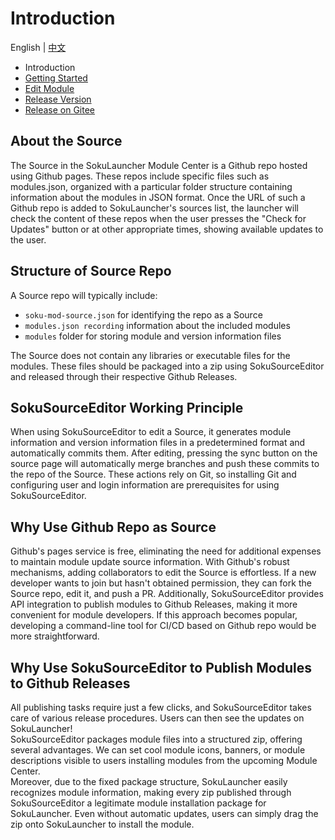# Introduction
English | [中文](../zh-Hans/introduction.md)  
  
- Introduction
- [Getting Started](./getting-started.md)
- [Edit Module](./edit-module.md)
- [Release Version](./release-version.md)
- [Release on Gitee](./release-on-gitee.md)

## About the Source
The Source in the SokuLauncher Module Center is a Github repo hosted using Github pages. These repos include specific files such as modules.json, organized with a particular folder structure containing information about the modules in JSON format. Once the URL of such a Github repo is added to SokuLauncher's sources list, the launcher will check the content of these repos when the user presses the "Check for Updates" button or at other appropriate times, showing available updates to the user.

## Structure of Source Repo
A Source repo will typically include:

- ``soku-mod-source.json`` for identifying the repo as a Source
- ``modules.json recording`` information about the included modules
- ``modules`` folder for storing module and version information files  
  
The Source does not contain any libraries or executable files for the modules. These files should be packaged into a zip using SokuSourceEditor and released through their respective Github Releases.  

## SokuSourceEditor Working Principle
When using SokuSourceEditor to edit a Source, it generates module information and version information files in a predetermined format and automatically commits them. After editing, pressing the sync button on the source page will automatically merge branches and push these commits to the repo of the Source. These actions rely on Git, so installing Git and configuring user and login information are prerequisites for using SokuSourceEditor.
  
## Why Use Github Repo as Source
Github's pages service is free, eliminating the need for additional expenses to maintain module update source information. With Github's robust mechanisms, adding collaborators to edit the Source is effortless. If a new developer wants to join but hasn't obtained permission, they can fork the Source repo, edit it, and push a PR. Additionally, SokuSourceEditor provides API integration to publish modules to Github Releases, making it more convenient for module developers. If this approach becomes popular, developing a command-line tool for CI/CD based on Github repo would be more straightforward.

## Why Use SokuSourceEditor to Publish Modules to Github Releases
All publishing tasks require just a few clicks, and SokuSourceEditor takes care of various release procedures. Users can then see the updates on SokuLauncher!  
SokuSourceEditor packages module files into a structured zip, offering several advantages. We can set cool module icons, banners, or module descriptions visible to users installing modules from the upcoming Module Center.  
Moreover, due to the fixed package structure, SokuLauncher easily recognizes module information, making every zip published through SokuSourceEditor a legitimate module installation package for SokuLauncher. Even without automatic updates, users can simply drag the zip onto SokuLauncher to install the module.